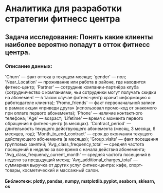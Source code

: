 # Аналитика для разработки стратегии фитнесс центра

## Задача исследования: Понять какие клиенты наиболее вероятно попадут в отток фитнесс центра.

### Описание данных:
'Churn' — факт оттока в текущем месяце;
'gender' — пол;
'Near_Location' — проживание или работа в районе, где находится фитнес-центр;
'Partner' — сотрудник компании-партнёра клуба (сотрудничество с компаниями, чьи сотрудники могут получать скидки на абонемент — в таком случае фитнес-центр хранит информацию о работодателе клиента); 
'Promo_friends' — факт первоначальной записи в рамках акции «приведи друга» (использовал промо-код от знакомого при оплате первого абонемента);
'Phone' — наличие контактного телефона;
'Age' — возраст;
'Lifetime' — время с момента первого обращения в фитнес-центр (в месяцах).
'Contract_period' — длительность текущего действующего абонемента (месяц, 3 месяца, 6 месяцев, год);
'Month_to_end_contract' — срок до окончания текущего действующего абонемента (в месяцах);
'Group_visits' — факт посещения групповых занятий;
'Avg_class_frequency_total' — средняя частота посещений в неделю за все время с начала действия абонемента;
'Avg_class_frequency_current_month' — средняя частота посещений в неделю за предыдущий месяц;
'Avg_additional_charges_total' — суммарная выручка от других услуг фитнес-центра: кафе, спорт-товары, косметический и массажный салон.

#### Библиотеки: plotly, pandas, numpy, matplotlib.pyplot, seaborn, sklearn, os
